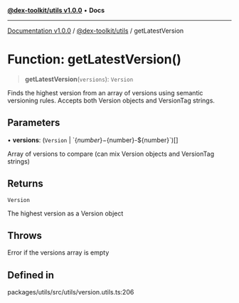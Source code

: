 [**@dex-toolkit/utils v1.0.0**](../README.md) • **Docs**

***

[Documentation v1.0.0](../../../packages.md) / [@dex-toolkit/utils](../README.md) / getLatestVersion

# Function: getLatestVersion()

> **getLatestVersion**(`versions`): `Version`

Finds the highest version from an array of versions using semantic versioning rules.
Accepts both Version objects and VersionTag strings.

## Parameters

• **versions**: (`Version` \| \`$\{number\}-$\{number\}-$\{number\}\`)[]

Array of versions to compare (can mix Version objects and VersionTag strings)

## Returns

`Version`

The highest version as a Version object

## Throws

Error if the versions array is empty

## Defined in

packages/utils/src/utils/version.utils.ts:206
